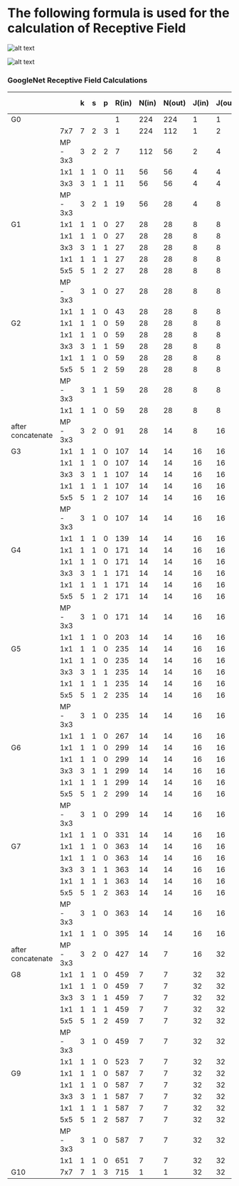 # The following formula is used for the calculation of Receptive Field 

![alt text](https://i.ibb.co/kDSBFsr/Screenshot-from-2019-06-21-19-05-07.png)

![alt text](https://i.ibb.co/2NmZX1s/13.png)

### GoogleNet Receptive Field Calculations

|                   |          | k    | s    | p    | R(in) | N(in) | N(out) | J(in) | J(out) | R(out ) |
| ----------------- | -------- | ---- | ---- | ---- | ----- | ----- | ------ | ----- | ------ | ------- |
| G0                |          |      |      |      | 1     | 224   | 224    | 1     | 1      | 1       |
|                   | 7x7      | 7    | 2    | 3    | 1     | 224   | 112    | 1     | 2      | 7       |
|                   | MP - 3x3 | 3    | 2    | 2    | 7     | 112   | 56     | 2     | 4      | 11      |
|                   | 1x1      | 1    | 1    | 0    | 11    | 56    | 56     | 4     | 4      | 11      |
|                   | 3x3      | 3    | 1    | 1    | 11    | 56    | 56     | 4     | 4      | 19      |
|                   | MP - 3x3 | 3    | 2    | 1    | 19    | 56    | 28     | 4     | 8      | 27      |
| G1                | 1x1      | 1    | 1    | 0    | 27    | 28    | 28     | 8     | 8      | 27      |
|                   | 1x1      | 1    | 1    | 0    | 27    | 28    | 28     | 8     | 8      | 27      |
|                   | 3x3      | 3    | 1    | 1    | 27    | 28    | 28     | 8     | 8      | 43      |
|                   | 1x1      | 1    | 1    | 1    | 27    | 28    | 28     | 8     | 8      | 27      |
|                   | 5x5      | 5    | 1    | 2    | 27    | 28    | 28     | 8     | 8      | 59      |
|                   | MP - 3x3 | 3    | 1    | 0    | 27    | 28    | 28     | 8     | 8      | 43      |
|                   | 1x1      | 1    | 1    | 0    | 43    | 28    | 28     | 8     | 8      | 43      |
| G2                | 1x1      | 1    | 1    | 0    | 59    | 28    | 28     | 8     | 8      | 59      |
|                   | 1x1      | 1    | 1    | 0    | 59    | 28    | 28     | 8     | 8      | 59      |
|                   | 3x3      | 3    | 1    | 1    | 59    | 28    | 28     | 8     | 8      | 75      |
|                   | 1x1      | 1    | 1    | 0    | 59    | 28    | 28     | 8     | 8      | 59      |
|                   | 5x5      | 5    | 1    | 2    | 59    | 28    | 28     | 8     | 8      | 91      |
|                   | MP - 3x3 | 3    | 1    | 1    | 59    | 28    | 28     | 8     | 8      | 75      |
|                   | 1x1      | 1    | 1    | 0    | 59    | 28    | 28     | 8     | 8      | 59      |
| after concatenate | MP - 3x3 | 3    | 2    | 0    | 91    | 28    | 14     | 8     | 16     | 107     |
| G3                | 1x1      | 1    | 1    | 0    | 107   | 14    | 14     | 16    | 16     | 107     |
|                   | 1x1      | 1    | 1    | 0    | 107   | 14    | 14     | 16    | 16     | 107     |
|                   | 3x3      | 3    | 1    | 1    | 107   | 14    | 14     | 16    | 16     | 139     |
|                   | 1x1      | 1    | 1    | 1    | 107   | 14    | 14     | 16    | 16     | 107     |
|                   | 5x5      | 5    | 1    | 2    | 107   | 14    | 14     | 16    | 16     | 171     |
|                   | MP - 3x3 | 3    | 1    | 0    | 107   | 14    | 14     | 16    | 16     | 139     |
|                   | 1x1      | 1    | 1    | 0    | 139   | 14    | 14     | 16    | 16     | 139     |
| G4                | 1x1      | 1    | 1    | 0    | 171   | 14    | 14     | 16    | 16     | 171     |
|                   | 1x1      | 1    | 1    | 0    | 171   | 14    | 14     | 16    | 16     | 171     |
|                   | 3x3      | 3    | 1    | 1    | 171   | 14    | 14     | 16    | 16     | 203     |
|                   | 1x1      | 1    | 1    | 1    | 171   | 14    | 14     | 16    | 16     | 171     |
|                   | 5x5      | 5    | 1    | 2    | 171   | 14    | 14     | 16    | 16     | 235     |
|                   | MP - 3x3 | 3    | 1    | 0    | 171   | 14    | 14     | 16    | 16     | 203     |
|                   | 1x1      | 1    | 1    | 0    | 203   | 14    | 14     | 16    | 16     | 203     |
| G5                | 1x1      | 1    | 1    | 0    | 235   | 14    | 14     | 16    | 16     | 235     |
|                   | 1x1      | 1    | 1    | 0    | 235   | 14    | 14     | 16    | 16     | 235     |
|                   | 3x3      | 3    | 1    | 1    | 235   | 14    | 14     | 16    | 16     | 267     |
|                   | 1x1      | 1    | 1    | 1    | 235   | 14    | 14     | 16    | 16     | 235     |
|                   | 5x5      | 5    | 1    | 2    | 235   | 14    | 14     | 16    | 16     | 299     |
|                   | MP - 3x3 | 3    | 1    | 0    | 235   | 14    | 14     | 16    | 16     | 267     |
|                   | 1x1      | 1    | 1    | 0    | 267   | 14    | 14     | 16    | 16     | 267     |
| G6                | 1x1      | 1    | 1    | 0    | 299   | 14    | 14     | 16    | 16     | 299     |
|                   | 1x1      | 1    | 1    | 0    | 299   | 14    | 14     | 16    | 16     | 299     |
|                   | 3x3      | 3    | 1    | 1    | 299   | 14    | 14     | 16    | 16     | 331     |
|                   | 1x1      | 1    | 1    | 1    | 299   | 14    | 14     | 16    | 16     | 299     |
|                   | 5x5      | 5    | 1    | 2    | 299   | 14    | 14     | 16    | 16     | 363     |
|                   | MP - 3x3 | 3    | 1    | 0    | 299   | 14    | 14     | 16    | 16     | 331     |
|                   | 1x1      | 1    | 1    | 0    | 331   | 14    | 14     | 16    | 16     | 331     |
| G7                | 1x1      | 1    | 1    | 0    | 363   | 14    | 14     | 16    | 16     | 363     |
|                   | 1x1      | 1    | 1    | 0    | 363   | 14    | 14     | 16    | 16     | 363     |
|                   | 3x3      | 3    | 1    | 1    | 363   | 14    | 14     | 16    | 16     | 395     |
|                   | 1x1      | 1    | 1    | 1    | 363   | 14    | 14     | 16    | 16     | 363     |
|                   | 5x5      | 5    | 1    | 2    | 363   | 14    | 14     | 16    | 16     | 427     |
|                   | MP - 3x3 | 3    | 1    | 0    | 363   | 14    | 14     | 16    | 16     | 395     |
|                   | 1x1      | 1    | 1    | 0    | 395   | 14    | 14     | 16    | 16     | 395     |
| after concatenate | MP - 3x3 | 3    | 2    | 0    | 427   | 14    | 7      | 16    | 32     | 459     |
| G8                | 1x1      | 1    | 1    | 0    | 459   | 7     | 7      | 32    | 32     | 459     |
|                   | 1x1      | 1    | 1    | 0    | 459   | 7     | 7      | 32    | 32     | 459     |
|                   | 3x3      | 3    | 1    | 1    | 459   | 7     | 7      | 32    | 32     | 523     |
|                   | 1x1      | 1    | 1    | 1    | 459   | 7     | 7      | 32    | 32     | 459     |
|                   | 5x5      | 5    | 1    | 2    | 459   | 7     | 7      | 32    | 32     | 587     |
|                   | MP - 3x3 | 3    | 1    | 0    | 459   | 7     | 7      | 32    | 32     | 523     |
|                   | 1x1      | 1    | 1    | 0    | 523   | 7     | 7      | 32    | 32     | 523     |
| G9                | 1x1      | 1    | 1    | 0    | 587   | 7     | 7      | 32    | 32     | 587     |
|                   | 1x1      | 1    | 1    | 0    | 587   | 7     | 7      | 32    | 32     | 587     |
|                   | 3x3      | 3    | 1    | 1    | 587   | 7     | 7      | 32    | 32     | 651     |
|                   | 1x1      | 1    | 1    | 1    | 587   | 7     | 7      | 32    | 32     | 587     |
|                   | 5x5      | 5    | 1    | 2    | 587   | 7     | 7      | 32    | 32     | 715     |
|                   | MP - 3x3 | 3    | 1    | 0    | 587   | 7     | 7      | 32    | 32     | 651     |
|                   | 1x1      | 1    | 1    | 0    | 651   | 7     | 7      | 32    | 32     | 651     |
| G10               | 7x7      | 7    | 1    | 3    | 715   | 1     | 1      | 32    | 32     | 907     |
